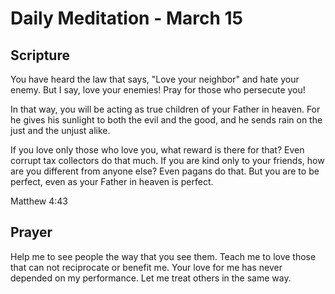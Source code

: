 # Daily Meditation - March 15

## Scripture 

You have heard the law that says, "Love your neighbor" and hate
your enemy. But I say, love your enemies! Pray for those who persecute
you! 

In  that way, you will be acting as true children of your Father in
heaven.  For he gives his sunlight to both the evil and the good, and he sends 
rain on the just and the unjust alike. 

If you love only those who love you,
what reward is there for that? Even corrupt tax collectors do that much. If
you are kind only to your friends, how are you different from anyone else?
Even pagans do that. But you are to be perfect, even as your Father in heaven
is perfect.

Matthew 4:43


## Prayer

Help me to see people the way that you see them.  Teach me to love those that 
can not reciprocate or benefit me.  Your love for me has never depended on my
performance.  Let me treat others in the same way.

